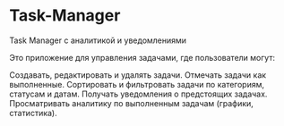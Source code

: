 # Task-Manager
Task Manager с аналитикой и уведомлениями

Это приложение для управления задачами, где пользователи могут:

Создавать, редактировать и удалять задачи.
Отмечать задачи как выполненные.
Сортировать и фильтровать задачи по категориям, статусам и датам.
Получать уведомления о предстоящих задачах.
Просматривать аналитику по выполненным задачам (графики, статистика).
